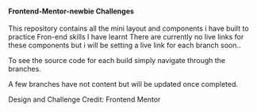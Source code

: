 #### Frontend-Mentor-newbie Challenges
This repository contains all the mini layout and components i have built to practice Fron-end skills I have learnt
There are currently no live links for these components but i will be setting a live link for each branch soon..

To see the source code for each build simply navigate through the branches.

A few branches have not content but will be updated once completed.


Design and Challenge Credit: Frontend Mentor <a href='https://frontendmentor.io' target='_blank'></a>

